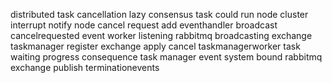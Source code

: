 distributed task cancellation lazy consensus task could run node cluster interrupt notify node cancel request add eventhandler broadcast cancelrequested event worker listening rabbitmq broadcasting exchange taskmanager register exchange apply cancel taskmanagerworker task waiting progress consequence task manager event system bound rabbitmq exchange publish terminationevents